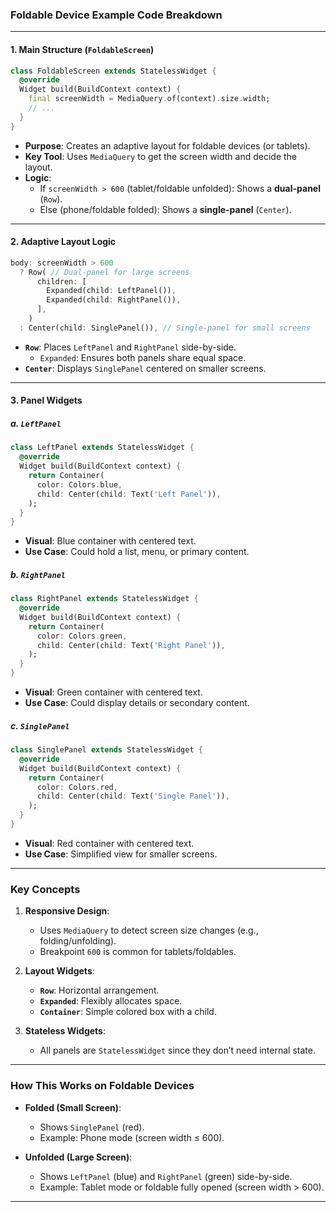 ### **Foldable Device Example Code Breakdown**

---

#### **1. Main Structure (`FoldableScreen`)**
```dart
class FoldableScreen extends StatelessWidget {
  @override
  Widget build(BuildContext context) {
    final screenWidth = MediaQuery.of(context).size.width;
    // ...
  }
}
```
- **Purpose**: Creates an adaptive layout for foldable devices (or tablets).  
- **Key Tool**: Uses `MediaQuery` to get the screen width and decide the layout.  
- **Logic**:  
  - If `screenWidth > 600` (tablet/foldable unfolded): Shows a **dual-panel** (`Row`).  
  - Else (phone/foldable folded): Shows a **single-panel** (`Center`).  

---

#### **2. Adaptive Layout Logic**
```dart
body: screenWidth > 600
  ? Row( // Dual-panel for large screens
      children: [
        Expanded(child: LeftPanel()),
        Expanded(child: RightPanel()),
      ],
    )
  : Center(child: SinglePanel()), // Single-panel for small screens
```
- **`Row`**: Places `LeftPanel` and `RightPanel` side-by-side.  
  - `Expanded`: Ensures both panels share equal space.  
- **`Center`**: Displays `SinglePanel` centered on smaller screens.  

---

#### **3. Panel Widgets**
##### **a. `LeftPanel`**
```dart
class LeftPanel extends StatelessWidget {
  @override
  Widget build(BuildContext context) {
    return Container(
      color: Colors.blue, 
      child: Center(child: Text('Left Panel')),
    );
  }
}
```
- **Visual**: Blue container with centered text.  
- **Use Case**: Could hold a list, menu, or primary content.  

##### **b. `RightPanel`**
```dart
class RightPanel extends StatelessWidget {
  @override
  Widget build(BuildContext context) {
    return Container(
      color: Colors.green,
      child: Center(child: Text('Right Panel')),
    );
  }
}
```
- **Visual**: Green container with centered text.  
- **Use Case**: Could display details or secondary content.  

##### **c. `SinglePanel`**
```dart
class SinglePanel extends StatelessWidget {
  @override
  Widget build(BuildContext context) {
    return Container(
      color: Colors.red,
      child: Center(child: Text('Single Panel')),
    );
  }
}
```
- **Visual**: Red container with centered text.  
- **Use Case**: Simplified view for smaller screens.  

---

### **Key Concepts**
1. **Responsive Design**:  
   - Uses `MediaQuery` to detect screen size changes (e.g., folding/unfolding).  
   - Breakpoint `600` is common for tablets/foldables.  

2. **Layout Widgets**:  
   - **`Row`**: Horizontal arrangement.  
   - **`Expanded`**: Flexibly allocates space.  
   - **`Container`**: Simple colored box with a child.  

3. **Stateless Widgets**:  
   - All panels are `StatelessWidget` since they don’t need internal state.  

---

### **How This Works on Foldable Devices**
- **Folded (Small Screen)**:  
  - Shows `SinglePanel` (red).  
  - Example: Phone mode (screen width ≤ 600).  

- **Unfolded (Large Screen)**:  
  - Shows `LeftPanel` (blue) and `RightPanel` (green) side-by-side.  
  - Example: Tablet mode or foldable fully opened (screen width > 600).  

---
